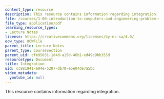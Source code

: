 ```yaml
---
content_type: resource
description: This resource contains information regarding integration.
file: /courses/1-00-introduction-to-computers-and-engineering-problem-solving-spring-2012/cc881941694eb207db70e5e04de7a5bc_MIT1_00S12_Lec_32.pdf
file_type: application/pdf
learning_resource_types:
- Lecture Notes
license: https://creativecommons.org/licenses/by-nc-sa/4.0/
ocw_type: OCWFile
parent_title: Lecture Notes
parent_type: CourseSection
parent_uid: cfe95031-1d4d-a15d-46b1-ed49c9bb355d
resourcetype: Document
title: Integration
uid: cc881941-694e-b207-db70-e5e04de7a5bc
video_metadata:
  youtube_id: null
---
```

This resource contains information regarding integration.